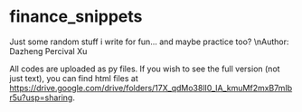 # finance_snippets
Just some random stuff i write for fun... and maybe practice too?
\nAuthor: Dazheng Percival Xu

All codes are uploaded as py files. If you wish to see the full version (not just text), you can find html files at https://drive.google.com/drive/folders/17X_qdMo38lI0_IA_kmuMf2mxB7mIbr5u?usp=sharing.
